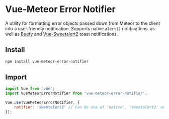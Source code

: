 # Vue-Meteor Error Notifier
A utility for formatting error objects passed down from Meteor to the client into a user friendly notification.
Supports native `alert()` notifications, as well as [Buefy](https://buefy.github.io/#/) and
[Vue-Sweetalert2](https://github.com/avil13/vue-sweetalert2#readme) toast notifications.

## Install
```sh
npm install vue-meteor-error-notifier
```

## Import
```js
import Vue from 'vue';
import VueMeteorErrorNotifier from 'vue-meteor-error-notifier';

Vue.use(VueMeteorErrorNotifier, {
    notifier: 'sweetalert2' // Can be one of 'native', 'sweetalert2' or `buefy`
});
```